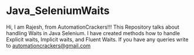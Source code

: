 # Java_SeleniumWaits
Hi, I am Rajesh, from AutomationCrackers!!! This Repository talks about handling Waits in Java Selenium. I have created methods how to handle Explicit waits, Implicit waits, and Fluent Waits. If you have any queries write to automationcrackers@gmail.com
